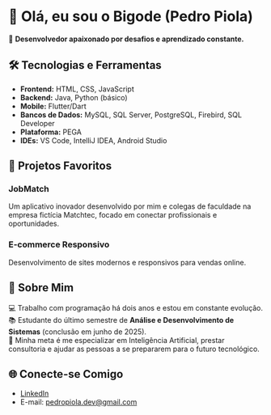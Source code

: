 # 👋 Olá, eu sou o Bigode (Pedro Piola)  

🎯 **Desenvolvedor apaixonado por desafios e aprendizado constante.**  

## 🛠️ **Tecnologias e Ferramentas**  

- **Frontend:** HTML, CSS, JavaScript  
- **Backend:** Java, Python (básico)  
- **Mobile:** Flutter/Dart  
- **Bancos de Dados:** MySQL, SQL Server, PostgreSQL, Firebird, SQL Developer  
- **Plataforma:** PEGA  
- **IDEs:** VS Code, IntelliJ IDEA, Android Studio  

## 📱 **Projetos Favoritos**  

### **JobMatch**  
Um aplicativo inovador desenvolvido por mim e colegas de faculdade na empresa fictícia Matchtec, focado em conectar profissionais e oportunidades.  

### **E-commerce Responsivo**  
Desenvolvimento de sites modernos e responsivos para vendas online.  

## 🚀 **Sobre Mim**  

💻 Trabalho com programação há dois anos e estou em constante evolução.  
📚 Estudante do último semestre de **Análise e Desenvolvimento de Sistemas** (conclusão em junho de 2025).  
🤖 Minha meta é me especializar em Inteligência Artificial, prestar consultoria e ajudar as pessoas a se prepararem para o futuro tecnológico.  

## 🌐 **Conecte-se Comigo**  

- [LinkedIn](https://www.linkedin.com/in/pedropiola/)  
- E-mail: pedropiola.dev@gmail.com
